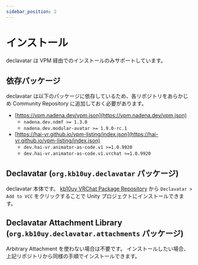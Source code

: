 ```yaml
---
sidebar_position: 2
---
```


# インストール

declavatar は VPM 経由でのインストールのみサポートしています。

## 依存パッケージ

declavatar は以下のパッケージに依存しているため、各リポジトリをあらかじめ Community Repository に追加しておく必要があります。

* [https://vpm.nadena.dev/vpm.json](https://vpm.nadena.dev/vpm.json)
    - `nadena.dev.ndmf >= 1.3.0`
    - `nadena.dev.modular-avatar >= 1.9.0-rc.1`
* [https://hai-vr.github.io/vpm-listing/index.json](https://hai-vr.github.io/vpm-listing/index.json)
    - `dev.hai-vr.animator-as-code.v1 >=1.0.9920`
    - `dev.hai-vr.animator-as-code.v1.vrchat >=1.0.9920`

## Declavatar (`org.kb10uy.declavatar` パッケージ)

declavatar 本体です。
[kb10uy VRChat Package Repository](https://kb10uy.github.io/vrc-repository/) から `Declavatar > Add to VCC` をクリックすることで Unity プロジェクトにインストールできます。

## Declavatar Attachment Library (`org.kb10uy.declavatar.attachments` パッケージ)

Arbitrary Attachment を使わない場合は不要です。
インストールしたい場合、上記リポジトリから同様の手順でインストールできます。
